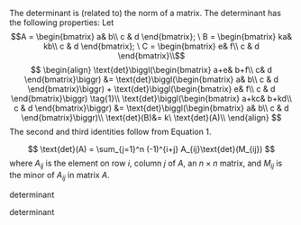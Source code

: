 The determinant is (related to) the norm of a matrix. The determinant has the following properties:
Let
$$A = \begin{bmatrix}
a&  b\\
c & d
\end{bmatrix}; \
B = \begin{bmatrix}
ka&  kb\\
c & d
\end{bmatrix}; \
C = \begin{bmatrix}
e&  f\\
c & d
\end{bmatrix}\\$$
$$
\begin{align}
\text{det}\biggl(\begin{bmatrix}
a+e& b+f\\
c& d
\end{bmatrix}\biggr) &= 
\text{det}\biggl(\begin{bmatrix}
a&  b\\
c & d
\end{bmatrix}\biggr) + \text{det}\biggl(\begin{bmatrix}
e&  f\\
c & d
\end{bmatrix}\biggr) \tag{1}\\
\text{det}\biggl(\begin{bmatrix}
a+kc&  b+kd\\
c & d
\end{bmatrix}\biggr) &= \text{det}\biggl(\begin{bmatrix}
a&  b\\
c & d
\end{bmatrix}\biggr)\\
\text{det}(B)&= k\ \text{det}(A)\\
\end{align}
$$
The second and third identities follow from Equation $1$.

$$
\text{det}(A) = \sum_{j=1}^n (-1)^{i+j} A_{ij}\text{det}(M_{ij})
$$
where $A_{ij}$ is the element on row $i$, column $j$ of $A$, an $n \times n$ matrix, and $M_{ij}$ is the minor of $A_{ij}$ in matrix $A$.


determinant

determinant
